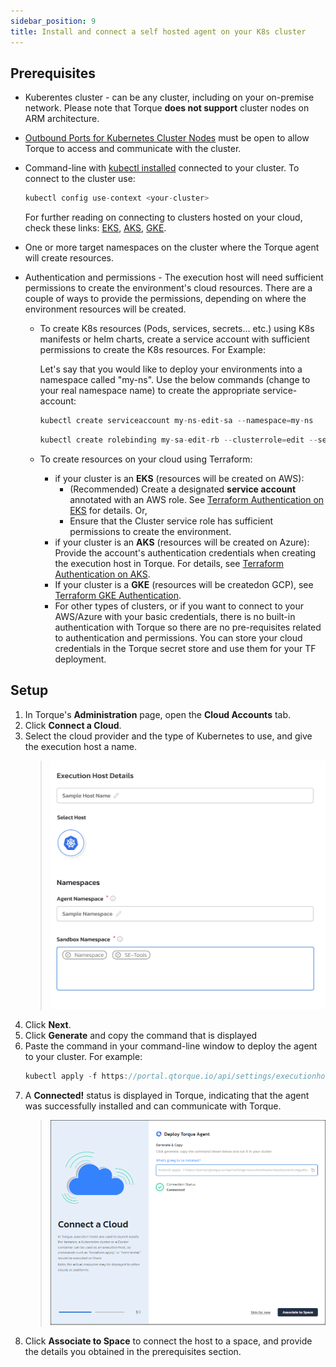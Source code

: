 ```yaml
---
sidebar_position: 9
title: Install and connect a self hosted agent on your K8s cluster
---
```


## Prerequisites

- Kuberentes cluster - can be any cluster, including on your on-premise network. Please note that Torque __does not support__ cluster nodes on ARM architecture.
- [Outbound Ports for Kubernetes Cluster Nodes](/misc/torque-outbound-ports) must be open to allow Torque to access and communicate with the cluster.
- Command-line with [kubectl installed](https://kubernetes.io/docs/tasks/tools/#kubectl) connected to your cluster.
  To connect to the cluster use: 
  
  ```jsx title=
  kubectl config use-context <your-cluster>
  ```

  For further reading on connecting to clusters hosted on your cloud, check these links: [EKS](https://docs.aws.amazon.com/eks/latest/userguide/create-kubeconfig.html), [AKS](https://docs.microsoft.com/en-us/cli/azure/aks?view=azure-cli-latest#az-aks-get-credentials), [GKE](https://cloud.google.com/sdk/gcloud/reference/container/clusters/get-credentials).
    
- One or more target namespaces on the cluster where the Torque agent will create resources.
   
- Authentication and permissions - The execution host will need sufficient permissions to create the environment's cloud resources. There are a couple of ways to provide the permissions, depending on where the environment resources will be created. 
  - To create K8s resources (Pods, services, secrets... etc.) using K8s manifests or helm charts, create a service account with sufficient permissions to create the K8s resources. 
    For Example:

    Let's say that you would like to deploy your environments into a namespace called "my-ns". 
    Use the below commands (change to your real namespace name) to create the appropriate service-account:

    ```jsx title=
    kubectl create serviceaccount my-ns-edit-sa --namespace=my-ns
    ```
    ```jsx title=
    kubectl create rolebinding my-sa-edit-rb --clusterrole=edit --serviceaccount=my-ns:my-ns-edit-sa --namespace=my-ns
    ```

  - To create resources on your cloud using Terraform:
      - if your cluster is an __EKS__ (resources will be created on AWS):
        - (Recommended) Create a designated __service account__ annotated with an AWS role. See [Terraform Authentication on EKS](/authentication/service-accounts-for-aws) for details. Or,
        - Ensure that the Cluster service role has sufficient permissions to create the environment.
      - if your cluster is an __AKS__ (resources will be created on Azure): Provide the account's authentication credentials when creating the execution host in Torque. For details, see [Terraform Authentication on AKS](/authentication/service-accounts-for-azure).
      - If your cluster is a __GKE__ (resources will be createdon GCP), see [Terraform GKE Authentication](/authentication/service-accounts-for-gcp).
      - For other types of clusters, or if you want to connect to your AWS/Azure with your basic credentials, there is no built-in authentication with Torque so there are no pre-requisites related to authentication and permissions. You can store your cloud credentials in the Torque secret store and use them for your TF deployment.

## Setup


1. In Torque's **Administration** page, open the **Cloud Accounts** tab.
2. Click **Connect a Cloud**.
3. Select the cloud provider and the type of Kubernetes to use, and give the execution host a name. 
   > ![Locale Dropdown](/img/add-k8s-wizard.png)
3. Click __Next__. 
4. Click __Generate__ and copy the command that is displayed
5. Paste the command in your command-line window to deploy the agent to your cluster. For example:     
     ```jsx title=
    kubectl apply -f https://portal.qtorque.io/api/settings/executionhosts/deployment/k***roi/deployment.yaml
    ```
5. A __Connected!__ status is displayed in Torque, indicating that the agent was successfully installed and can communicate with Torque. 
    > ![Locale Dropdown](/img/agent-connected-status.png)
6. Click __Associate to Space__ to connect the host to a space, and provide the details you obtained in the prerequisites section.
